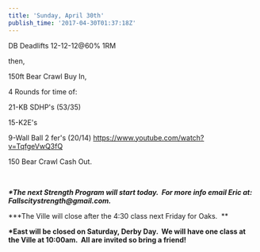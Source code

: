 ```yaml
---
title: 'Sunday, April 30th'
publish_time: '2017-04-30T01:37:18Z'
---
```


DB Deadlifts 12-12-12\@60% 1RM

then,

150ft Bear Crawl Buy In,

4 Rounds for time of:

21-KB SDHP's (53/35)

15-K2E's

9-Wall Ball 2 fer's (20/14) https://www.youtube.com/watch?v=TqfgeVwQ3fQ

150 Bear Crawl Cash Out.

 

***\*The next Strength Program will start today.  For more info email
Eric at: Fallscitystrength\@gmail.com.***

**\*The Ville will close after the 4:30 class next Friday for Oaks.  **

**\*East will be closed on Saturday, Derby Day.  We will have one class
at the Ville at 10:00am.  All are invited so bring a friend!**
